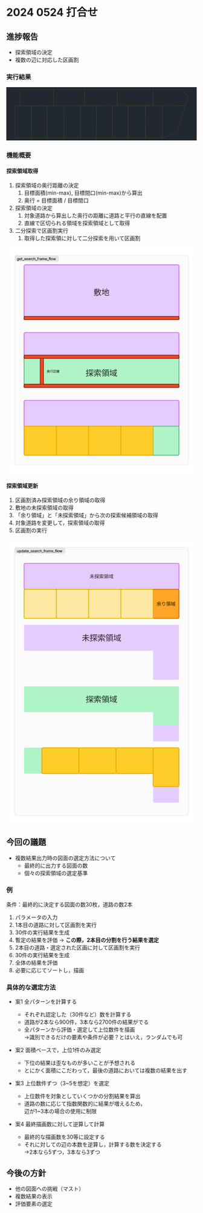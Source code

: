 # 2024 0524 打合せ

## 進捗報告

- 探索領域の決定
- 複数の辺に対応した区画割

### 実行結果

![実行結果](./img/output.png)

### 機能概要

#### 探索領域取得

1. 探索領域の奥行距離の決定
   1. 目標面積(min-max), 目標間口(min-max)から算出
   2. 奥行 = 目標面積 / 目標間口
2. 探索領域の決定
   1. 対象道路から算出した奥行の距離に道路と平行の直線を配置
   2. 直線で区切られる領域を探索領域として取得
3. 二分探索で区画割実行
   1. 取得した探索領に対して二分探索を用いて区画割

![探索領域取得フロー](./img/get_search_frame_flow.png)

#### 探索領域更新

1. 区画割済み探索領域の余り領域の取得
2. 敷地の未探索領域の取得
3. 「余り領域」と「未探索領域」から次の探索候補領域の取得
4. 対象道路を変更して，探索領域の取得
5. 区画割の実行

![探索領域更新フロー](./img/update_search_frame_flow.png)

## 今回の議題

- 複数結果出力時の図面の選定方法について
  - 最終的に出力する図面の数
  - 個々の探索領域の選定基準

### 例

条件：最終的に決定する図面の数30枚，道路の数2本

1. パラメータの入力
2. 1本目の道路に対して区画割を実行
3. 30件の実行結果を生成
4. 暫定の結果を評価 -> **この際，2本目の分割を行う結果を選定**
5. 2本目の道路・選定された区画に対して区画割を実行
6. 30件の実行結果を生成
7. 全体の結果を評価
8. 必要に応じてソートし，描画

### 具体的な選定方法

- 案1 全パターンを計算する
  - それぞれ認定した（30件など）数を計算する
  - 道路が2本なら900件，3本なら2700件の結果がでる
  - 全パターンから評価・選定して上位数件を描画\
    →識別できるだけの要素や条件が必要？とはいえ，ランダムでも可

- 案2 面積ベースで，上位1件のみ選定
  - 下位の結果は歪なものが多いことが予想される
  - とにかく面積にこだわって，最後の道路においては複数の結果を出す

- 案3 上位数件ずつ（3~5を想定）を選定
  - 上位数件を対象としていくつかの分割結果を算出
  - 道路の数に応じて指数関数的に結果が増えるため，\
  辺が1~3本の場合の使用に制限

- 案4 最終描画数に対して逆算して計算
  - 最終的な描画数を30等に設定する
  - それに対しての辺の本数を逆算し，計算する数を決定する\
    →2本なら5ずつ，3本なら3ずつ


## 今後の方針

- 他の図面への挑戦（マスト）
- 複数結果の表示
- 評価要素の選定

